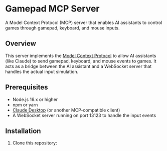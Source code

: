 # Gamepad MCP Server

A Model Context Protocol (MCP) server that enables AI assistants to control games through gamepad, keyboard, and mouse inputs.

## Overview

This server implements the [Model Context Protocol](https://modelcontextprotocol.io/) to allow AI assistants (like Claude) to send gamepad, keyboard, and mouse events to games. It acts as a bridge between the AI assistant and a WebSocket server that handles the actual input simulation.

## Prerequisites

- Node.js 16.x or higher
- npm or yarn
- [Claude Desktop](https://github.com/anthropic-labs/claude-desktop) (or another MCP-compatible client)
- A WebSocket server running on port 13123 to handle the input events

## Installation

1. Clone this repository: 